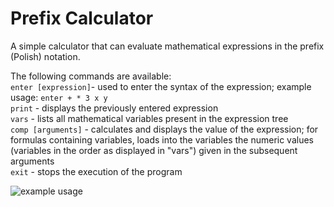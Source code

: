 # Prefix Calculator
A simple calculator that can evaluate mathematical expressions in the prefix (Polish) notation.

<p>The following commands are available:<br>
<code>enter [expression]</code>- used to enter the syntax of the expression; example usage: <code>enter + * 3 x y</code><br>
<code>print</code> - displays the previously entered expression<br>
<code>vars</code> - lists all mathematical variables present in the expression tree<br>
<code>comp [arguments]</code> - calculates and displays the value of the expression;  for formulas containing variables, loads into the variables the numeric values (variables in the order as displayed in "vars") given in the subsequent arguments<br>
<code>exit</code> - stops the execution of the program<br>

![example usage](example.gif)
